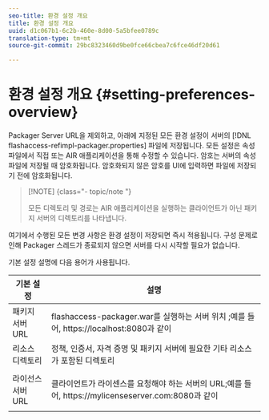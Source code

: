 ```yaml
---
seo-title: 환경 설정 개요
title: 환경 설정 개요
uuid: d1c067b1-6c2b-460e-8d00-5a5bfee0789c
translation-type: tm+mt
source-git-commit: 29bc8323460d9be0fce66cbea7c6fce46df20d61

---
```



# 환경 설정 개요 {#setting-preferences-overview}

Packager Server URL을 제외하고, 아래에 지정된 모든 환경 설정이 서버의 [!DNL flashaccess-refimpl-packager.properties] 파일에 저장됩니다. 모든 설정은 속성 파일에서 직접 또는 AIR 애플리케이션을 통해 수정할 수 있습니다. 암호는 서버의 속성 파일에 저장될 때 암호화됩니다. 암호화되지 않은 암호를 UI에 입력하면 파일에 저장되기 전에 암호화됩니다.

>[!NOTE] {class=&quot;- topic/note &quot;}
>
>모든 디렉토리 및 경로는 AIR 애플리케이션을 실행하는 클라이언트가 아닌 패키지 서버의 디렉토리를 나타냅니다.

여기에서 수행된 모든 변경 사항은 환경 설정이 저장되면 즉시 적용됩니다. 구성 문제로 인해 Packager 스레드가 종료되지 않으면 서버를 다시 시작할 필요가 없습니다.

기본 설정 설명에 다음 용어가 사용됩니다.

<table frame="all" colsep="1" rowsep="1" class="+ topic/table adobe-d/table " id="table_tj5_hcz_n4"> 
 <thead class="- topic/thead "> 
  <tr rowsep="1" class="- topic/row "> 
   <th colname="1" class="- topic/entry entry"> 기본 설정 </th> 
   <th colname="2" class="- topic/entry entry"> 설명 </th> 
  </tr> 
 </thead>
 <tbody class="- topic/tbody "> 
  <tr rowsep="1" class="- topic/row "> 
   <td colname="1" class="- topic/entry "> 패키지 서버 URL </td> 
   <td colname="2" class="- topic/entry "> flashaccess-packager.war를 실행하는 서버 <span class="filepath"> 위치 </span>;예를 들어, https://localhost:8080과 <span class="filepath"> 같이 </span> </td> 
  </tr> 
  <tr rowsep="1" class="- topic/row "> 
   <td colname="1" class="- topic/entry "> 리소스 디렉토리 </td> 
   <td colname="2" class="- topic/entry "> 정책, 인증서, 자격 증명 및 패키지 서버에 필요한 기타 리소스가 포함된 디렉토리 </td> 
  </tr> 
  <tr rowsep="0" class="- topic/row "> 
   <td colname="1" class="- topic/entry "> 라이선스 서버 URL </td> 
   <td colname="2" class="- topic/entry "> <p class="- topic/p ">클라이언트가 라이센스를 요청해야 하는 서버의 URL;예를 들어, https://mylicenseserver.com:8080과 <span class="filepath"> 같이 </span> </p> </td> 
  </tr> 
 </tbody> 
</table>


